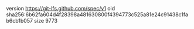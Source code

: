 version https://git-lfs.github.com/spec/v1
oid sha256:6b62fa604d4f28398a481630800f4394773c525a81e24c91438c1fab6cb1b057
size 9773

